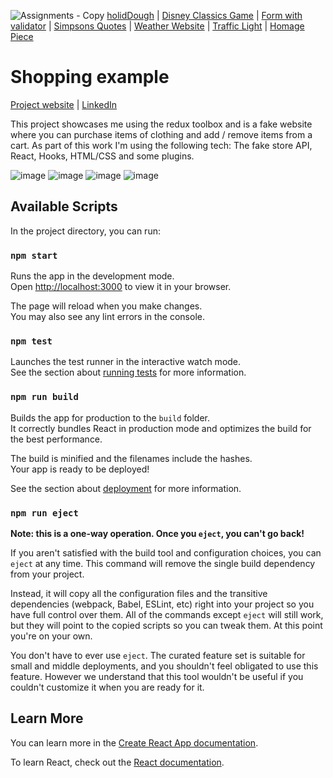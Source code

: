 ![Assignments - Copy](https://github.com/Sacha1995/redux-toolbox-shop/assets/169173663/ec3abe22-9a2b-4f27-9162-e68669c61db0)
[holidDough]( https://github.com/Sacha1995/holiDough-front-end) | [Disney Classics Game]( https://github.com/Sacha1995/disney) | [Form with validator](https://github.com/Sacha1995/form-validator) | [Simpsons Quotes]( https://github.com/Sacha1995/simpsons) | [Weather Website]( https://github.com/Sacha1995/Weather-Website) | [Traffic Light]( https://github.com/Sacha1995/traffic-light) | [Homage Piece]( https://github.com/Sacha1995/thirdspacelearning)

# Shopping example
[Project website](https://reduxtoolkitshop.netlify.app/) | [LinkedIn](https://www.linkedin.com/in/sachauijlen/)


This project showcases me using the redux toolbox and is a fake website where you can purchase items of clothing and add / remove items from a cart. As part of this work I'm using the following tech: The fake store API, React, Hooks, HTML/CSS and some plugins.

![image](https://github.com/Sacha1995/redux-toolbox-shop/assets/169173663/1a820696-5169-4fe6-9f95-b549aeca14a1)
![image](https://github.com/Sacha1995/redux-toolbox-shop/assets/169173663/333bf04b-f2f6-478e-88ff-5ee345851579)
![image](https://github.com/Sacha1995/redux-toolbox-shop/assets/169173663/17ecf36b-64ce-4b2e-a5e2-f309ee7b3c38)
![image](https://github.com/Sacha1995/redux-toolbox-shop/assets/169173663/59f98653-7cf6-4797-9bb5-e084df53f6dd)



## Available Scripts

In the project directory, you can run:

### `npm start`

Runs the app in the development mode.\
Open [http://localhost:3000](http://localhost:3000) to view it in your browser.

The page will reload when you make changes.\
You may also see any lint errors in the console.

### `npm test`

Launches the test runner in the interactive watch mode.\
See the section about [running tests](https://facebook.github.io/create-react-app/docs/running-tests) for more information.

### `npm run build`

Builds the app for production to the `build` folder.\
It correctly bundles React in production mode and optimizes the build for the best performance.

The build is minified and the filenames include the hashes.\
Your app is ready to be deployed!

See the section about [deployment](https://facebook.github.io/create-react-app/docs/deployment) for more information.

### `npm run eject`

**Note: this is a one-way operation. Once you `eject`, you can't go back!**

If you aren't satisfied with the build tool and configuration choices, you can `eject` at any time. This command will remove the single build dependency from your project.

Instead, it will copy all the configuration files and the transitive dependencies (webpack, Babel, ESLint, etc) right into your project so you have full control over them. All of the commands except `eject` will still work, but they will point to the copied scripts so you can tweak them. At this point you're on your own.

You don't have to ever use `eject`. The curated feature set is suitable for small and middle deployments, and you shouldn't feel obligated to use this feature. However we understand that this tool wouldn't be useful if you couldn't customize it when you are ready for it.

## Learn More

You can learn more in the [Create React App documentation](https://facebook.github.io/create-react-app/docs/getting-started).

To learn React, check out the [React documentation](https://reactjs.org/).

